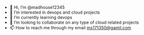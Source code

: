- 👋 Hi, I’m @madhouse12345
- 👀 I’m interested in devops and cloud projects
- 🌱 I’m currently learning devops
- 💞️ I’m looking to collaborate on any type of cloud related projects 
- 📫 How to reach me through my email ms171350@gamil.com

<!---
madhouse12345/madhouse12345 is a ✨ special ✨ repository because its `README.md` (this file) appears on your GitHub profile.
You can click the Preview link to take a look at your changes.
--->
